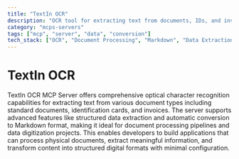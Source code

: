 ```yaml
---
title: "TextIn OCR"
description: "OCR tool for extracting text from documents, IDs, and invoices with Markdown conversion support."
category: "mcps-servers"
tags: ["mcp", "server", "data", "conversion"]
tech_stack: ["OCR", "Document Processing", "Markdown", "Data Extraction", "Automation"]
---
```


# TextIn OCR

TextIn OCR MCP Server offers comprehensive optical character recognition capabilities for extracting text from various document types including standard documents, identification cards, and invoices. The server supports advanced features like structured data extraction and automatic conversion to Markdown format, making it ideal for document processing pipelines and data digitization projects. This enables developers to build applications that can process physical documents, extract meaningful information, and transform content into structured digital formats with minimal configuration.
